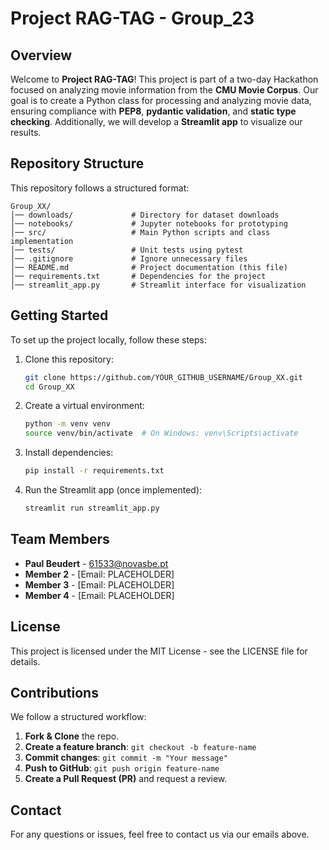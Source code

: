 # Project RAG-TAG - Group_23

## Overview

Welcome to **Project RAG-TAG**! This project is part of a two-day Hackathon focused on analyzing movie information from the **CMU Movie Corpus**. Our goal is to create a Python class for processing and analyzing movie data, ensuring compliance with **PEP8**, **pydantic validation**, and **static type checking**. Additionally, we will develop a **Streamlit app** to visualize our results.

## Repository Structure

This repository follows a structured format:

```
Group_XX/
│── downloads/             # Directory for dataset downloads
│── notebooks/             # Jupyter notebooks for prototyping
│── src/                   # Main Python scripts and class implementation
│── tests/                 # Unit tests using pytest
│── .gitignore             # Ignore unnecessary files
│── README.md              # Project documentation (this file)
│── requirements.txt       # Dependencies for the project
│── streamlit_app.py       # Streamlit interface for visualization
```

## Getting Started

To set up the project locally, follow these steps:

1. Clone this repository:
   ```bash
   git clone https://github.com/YOUR_GITHUB_USERNAME/Group_XX.git
   cd Group_XX
   ```
2. Create a virtual environment:
   ```bash
   python -m venv venv
   source venv/bin/activate  # On Windows: venv\Scripts\activate
   ```
3. Install dependencies:
   ```bash
   pip install -r requirements.txt
   ```
4. Run the Streamlit app (once implemented):
   ```bash
   streamlit run streamlit_app.py
   ```

## Team Members

- **Paul Beudert** - 61533@novasbe.pt
- **Member 2** - [Email: PLACEHOLDER]
- **Member 3** - [Email: PLACEHOLDER]
- **Member 4** - [Email: PLACEHOLDER]

## License

This project is licensed under the MIT License - see the LICENSE file for details.

## Contributions

We follow a structured workflow:

1. **Fork & Clone** the repo.
2. **Create a feature branch**: `git checkout -b feature-name`
3. **Commit changes**: `git commit -m "Your message"`
4. **Push to GitHub**: `git push origin feature-name`
5. **Create a Pull Request (PR)** and request a review.

## Contact

For any questions or issues, feel free to contact us via our emails above.


